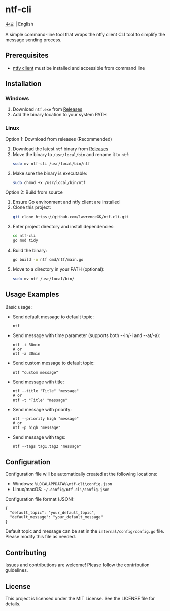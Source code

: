 # ntf-cli

[中文](README_zh.md) | English

A simple command-line tool that wraps the ntfy client CLI tool to simplify the message sending process.

## Prerequisites
- [ntfy client](https://docs.ntfy.sh/install/) must be installed and accessible from command line

## Installation

### Windows
1. Download `ntf.exe` from [Releases](https://github.com/LawrenceGK/ntf-cli/releases)
2. Add the binary location to your system PATH

### Linux
Option 1: Download from releases (Recommended)
1. Download the latest `ntf` binary from [Releases](https://github.com/LawrenceGK/ntf-cli/releases)
2. Move the binary to `/usr/local/bin` and rename it to `ntf`:
   ```bash
   sudo mv ntf-cli /usr/local/bin/ntf
   ```
3. Make sure the binary is executable:
   ```bash
   sudo chmod +x /usr/local/bin/ntf
   ```

Option 2: Build from source
1. Ensure Go environment and ntfy client are installed
2. Clone this project:
   ```bash
   git clone https://github.com/lawrenceGK/ntf-cli.git
   ```
3. Enter project directory and install dependencies:
   ```bash
   cd ntf-cli
   go mod tidy
   ```
4. Build the binary:
   ```bash
   go build -o ntf cmd/ntf/main.go
   ```
5. Move to a directory in your PATH (optional):
   ```bash
   sudo mv ntf /usr/local/bin/
   ```

## Usage Examples

Basic usage:

- Send default message to default topic:

  ```
  ntf
  ```

- Send message with time parameter (supports both --in/-i and --at/-a):

  ```
  ntf -i 30min
  # or
  ntf -a 30min
  ```

- Send custom message to default topic:

  ```
  ntf "custom message"
  ```

- Send message with title:
  ```
  ntf --title "Title" "message"
  # or
  ntf -t "Title" "message"
  ```

- Send message with priority:
  ```
  ntf --priority high "message"
  # or
  ntf -p high "message"
  ```

- Send message with tags:
  ```
  ntf --tags tag1,tag2 "message"
  ```

## Configuration

Configuration file will be automatically created at the following locations:

- Windows: `%LOCALAPPDATA%\ntf-cli\config.json`
- Linux/macOS: `~/.config/ntf-cli/config.json`

Configuration file format (JSON):
```
{
  "default_topic": "your_default_topic",
  "default_message": "your_default_message"
}
```

Default topic and message can be set in the `internal/config/config.go` file. Please modify this file as needed.

## Contributing

Issues and contributions are welcome! Please follow the contribution guidelines.

## License

This project is licensed under the MIT License. See the LICENSE file for details.